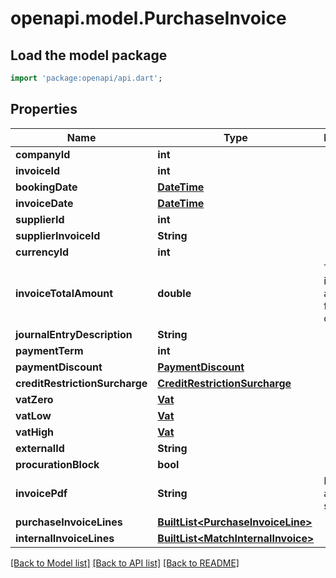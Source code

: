 # openapi.model.PurchaseInvoice

## Load the model package
```dart
import 'package:openapi/api.dart';
```

## Properties
Name | Type | Description | Notes
------------ | ------------- | ------------- | -------------
**companyId** | **int** |  | 
**invoiceId** | **int** |  | [optional] 
**bookingDate** | [**DateTime**](DateTime.md) |  | 
**invoiceDate** | [**DateTime**](DateTime.md) |  | 
**supplierId** | **int** |  | 
**supplierInvoiceId** | **String** |  | 
**currencyId** | **int** |  | 
**invoiceTotalAmount** | **double** | Total invoice amount in foreign currency | 
**journalEntryDescription** | **String** |  | 
**paymentTerm** | **int** |  | 
**paymentDiscount** | [**PaymentDiscount**](PaymentDiscount.md) |  | [optional] 
**creditRestrictionSurcharge** | [**CreditRestrictionSurcharge**](CreditRestrictionSurcharge.md) |  | [optional] 
**vatZero** | [**Vat**](Vat.md) |  | [optional] 
**vatLow** | [**Vat**](Vat.md) |  | [optional] 
**vatHigh** | [**Vat**](Vat.md) |  | [optional] 
**externalId** | **String** |  | 
**procurationBlock** | **bool** |  | [optional] 
**invoicePdf** | **String** | PDF Invoice as Base64 string | [optional] 
**purchaseInvoiceLines** | [**BuiltList&lt;PurchaseInvoiceLine&gt;**](PurchaseInvoiceLine.md) |  | 
**internalInvoiceLines** | [**BuiltList&lt;MatchInternalInvoice&gt;**](MatchInternalInvoice.md) |  | [optional] 

[[Back to Model list]](../README.md#documentation-for-models) [[Back to API list]](../README.md#documentation-for-api-endpoints) [[Back to README]](../README.md)


